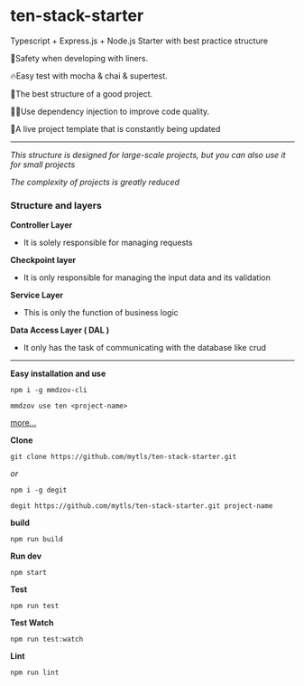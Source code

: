 # ten-stack-starter
Typescript + Express.js + Node.js Starter with best practice structure

🦺Safety when developing with liners.

🔥Easy test with mocha & chai & supertest.

🚀The best structure of a good project.

👨‍💻Use dependency injection to improve code quality.

🔄A live project template that is constantly being updated

---

_This structure is designed for large-scale projects, but you can also use it for small projects_

_The complexity of projects is greatly reduced_

### Structure and layers


**Controller Layer**

- It is solely responsible for managing requests

**Checkpoint layer** 

- It is only responsible for managing the input data and its validation

**Service Layer**

- This is only the function of business logic

**Data Access Layer ( DAL )**

- It only has the task of communicating with the database like crud

---

**Easy installation and use**

```npm
npm i -g mmdzov-cli
```

```npm
mmdzov use ten <project-name>
```
[more...](https://github.com/mmdzov/mmdzov-cli) 


**Clone**

```npm
git clone https://github.com/mytls/ten-stack-starter.git
```
*or*
```npm
npm i -g degit
```
```npm
degit https://github.com/mytls/ten-stack-starter.git project-name
```


**build**

```npm
npm run build
```

**Run dev**

```npm
npm start
```

**Test**

```npm
npm run test
```

**Test Watch**

```npm
npm run test:watch
```

**Lint**

```npm
npm run lint
```

